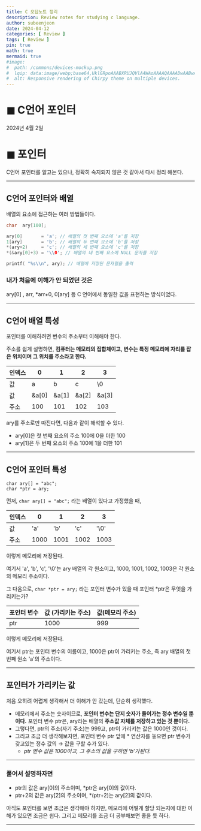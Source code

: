 ```yaml
---
title: C 오답노트 정리
description: Review notes for studying c language.
author: subeenjeon
date: 2024-04-12
categories: [ Review ]
tags: [ Review ]
pin: true
math: true
mermaid: true
#image:
#  path: /commons/devices-mockup.png
#  lqip: data:image/webp;base64,UklGRpoAAABXRUJQVlA4WAoAAAAQAAAADwAABwAAQUxQSDIAAAARL0AmbZurmr57yyIiqE8oiG0bejIYEQTgqiDA9vqnsUSI6H+oAERp2HZ65qP/VIAWAFZQOCBCAAAA8AEAnQEqEAAIAAVAfCWkAALp8sF8rgRgAP7o9FDvMCkMde9PK7euH5M1m6VWoDXf2FkP3BqV0ZYbO6NA/VFIAAAA
#  alt: Responsive rendering of Chirpy theme on multiple devices.
---
```



# ◼︎ C언어 포인터

2024년 4월 2일

# ◼︎ 포인터

C언어 포인터를 알고는 있으나, 정확히 숙지되지 않은 것 같아서 다시 정리 해본다.

---

## C언어 포인터와 배열

배열의 요소에 접근하는 여러 방법들이다.

```c
char  ary[100];

ary[0]       = 'a'; // 배열의 첫 번째 요소에 'a'를 저장
1[ary]       = 'b'; // 배열의 두 번째 요소에 'b'를 저장
*(ary+2)     = 'c'; // 배열의 세 번째 요소에 'c'를 저장
*(&ary[0]+3) = '\\0'; // 배열의 네 번째 요소에 NULL 문자를 저장

printf( "%s\\n", ary); // 배열에 저장된 문자열을 출력
```

### 내가 처음에 이해가 안 되었던 것은

ary[0] , arr, *arr+0, 0[ary] 등 C 언어에서 동일한 값을 표현하는 방식이었다.

---

## C언어 배열 특성

포인터를 이해하려면 변수의 주소부터 이해해야 한다.

주소를 쉽게 설명하면, **컴퓨터는 메모리의 집합체이고, 변수는 특정 메모리에 자리를 잡은 위치이며 그 위치를 주소라고 한다.**

| 인덱스 | 0 | 1 | 2 | 3 |
| --- | --- | --- | --- | --- |
| 값 | a | b | c | \0 |
| 값 | &a[0] | &a[1] | &a[2] | &a[3] |
| 주소 | 100 | 101 | 102 | 103 |

ary를 주소로만 따진다면, 다음과 같이 해석할 수 있다.

- ary[0]은 첫 번째 요소의 주소 100에 0을 더한 100
- ary[1]은 두 번째 요소의 주소 100에 1을 더한 101

---

## C언어 포인터 특성

```
char ary[] = "abc";
char *ptr = ary;
```

먼저, `char ary[] = "abc";` 라는 배열이 있다고 가정했을 때,

| 인덱스 | 0 | 1 | 2 | 3 |
| --- | --- | --- | --- | --- |
| 값 | 'a' | 'b' | 'c' | '\0' |
| 주소 | 1000 | 1001 | 1002 | 1003 |

이렇게 메모리에 저장된다.

여기서 'a', 'b', 'c', '\0'는 ary 배열의 각 원소이고, 1000, 1001, 1002, 1003은 각 원소의 메모리 주소이다.

그 다음으로, `char *ptr = ary;` 라는 포인터 변수가 있을 때 포인터 *ptr은 무엇을 가리키는가?

| 포인터 변수 | 값 (가리키는 주소) | 값(메모리 주소) |
| --- | --- | --- |
| ptr | 1000 | 999 |

이렇게 메모리에 저장된다.

여기서 ptr는 포인터 변수의 이름이고, 1000은 ptr이 가리키는 주소, 즉 ary 배열의 첫 번째 원소 'a'의 주소이다.

---

## 포인터가 가리키는 값

처음 오히려 어렵게 생각해서 더 이해가 안 갔는데, 단순히 생각했다.

- 메모리에서 주소는 숫자이므로, **포인터 변수는 단지 숫자가 들어가는 정수 변수일 뿐이다.** 포인터 변수 ptr은, ary라는 배열의 **주소값 자체를 저장하고 있는 것 뿐이다.**
- 그렇다면, ptr의 주소(자기 주소)는 999고, ptr이 가리키는 값은 1000인 것이다.
- 그리고 조금 더 생각해보자면, 포인터 변수 ptr 앞에 * 연산자를 놓으면 ptr 변수가 갖고있는 정수 값의 → 값을 구할 수가 있다.
  - *ptr 변수 값은 1000이고, 그 주소의 값을 구하면 ‘b’가된다.*

---

### 풀어서 설명하자면

- ptr의 값은 ary[0]의 주소이며, *ptr은 ary[0]의 값이다.
- ptr+2의 값은 ary[2]의 주소이며, *(ptr+2)는 ary[2]의 값이다.

아직도 포인터를 보면 조금은 생각해야 하지만, 메모리에 어떻게 할당 되는지에 대한 이해가 있으면 조금은 쉽다. 그리고 메모리를 조금 더 공부해보면 좋을 듯 하다.

---
